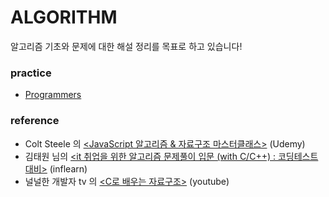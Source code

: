 # ALGORITHM

알고리즘 기초와 문제에 대한 해설 정리를 목표로 하고 있습니다!

### practice

- [Programmers](https://programmers.co.kr/)

### reference

- Colt Steele 의 [<JavaScript 알고리즘 & 자료구조 마스터클래스>](https://www.udemy.com/course/best-javascript-data-structures) (Udemy)
- 김태원 님의 [<it 취업을 위한 알고리즘 문제풀이 입문 (with C/C++) : 코딩테스트 대비>](https://www.inflearn.com/course/%EC%95%8C%EA%B3%A0%EB%A6%AC%EC%A6%98) (inflearn)
- 널널한 개발자 tv 의 [<C로 배우는 자료구조>](https://www.youtube.com/playlist?list=PLXvgR_grOs1AiEXL3Xfy6yEZ7k2TL4rxy) (youtube)
